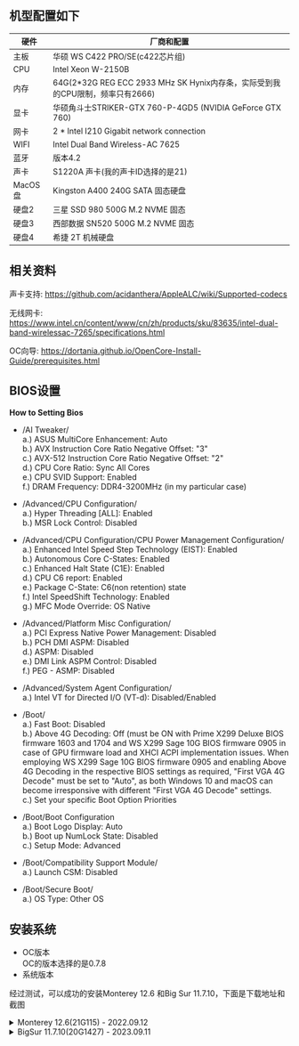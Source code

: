 ## 机型配置如下
|硬件|厂商和配置|
|-|-|
|主板|华硕 WS C422 PRO/SE(c422芯片组)|
|CPU| Intel Xeon W-2150B|
|内存|64G(2*32G REG ECC 2933 MHz SK Hynix内存条，实际受到我的CPU限制，频率只有2666)|
|显卡|华硕角斗士STRIKER-GTX 760-P-4GD5 (NVIDIA GeForce GTX 760)|
|网卡|2 * Intel I210 Gigabit network connection |
|WIFI|Intel Dual Band Wireless-AC 7625|
|蓝牙|版本4.2|
|声卡|S1220A 声卡(我的声卡ID选择的是21)|
|MacOS盘|Kingston A400 240G SATA 固态硬盘|
|硬盘2|三星 SSD 980 500G M.2 NVME 固态|
|硬盘3|西部数据 SN520 500G M.2 NVME 固态|
|硬盘4|希捷 2T 机械硬盘|
## 相关资料
声卡支持: https://github.com/acidanthera/AppleALC/wiki/Supported-codecs

无线网卡: https://www.intel.cn/content/www/cn/zh/products/sku/83635/intel-dual-band-wirelessac-7265/specifications.html

OC向导: https://dortania.github.io/OpenCore-Install-Guide/prerequisites.html

## BIOS设置  
**How to Setting Bios**    
- /AI Tweaker/  
a.) ASUS MultiCore Enhancement: Auto   
b.) AVX Instruction Core Ratio Negative Offset: "3"   
c.) AVX-512 Instruction Core Ratio Negative Offset: "2"   
d.) CPU Core Ratio: Sync All Cores  
e.) CPU SVID Support: Enabled   
f.) DRAM Frequency: DDR4-3200MHz (in my particular case)

- /Advanced/CPU Configuration/  
a.) Hyper Threading [ALL]: Enabled  
b.) MSR Lock Control: Disabled 

- /Advanced/CPU Configuration/CPU Power Management Configuration/  
a.) Enhanced Intel Speed Step Technology (EIST): Enabled  
b.) Autonomous Core C-States: Enabled  
c.) Enhanced Halt State (C1E): Enabled  
d.) CPU C6 report: Enabled  
e.) Package C-State: C6(non retention) state  
f.) Intel SpeedShift Technology: Enabled  
g.) MFC Mode Override: OS Native  

- /Advanced/Platform Misc Configuration/    
a.) PCI Express Native Power Management: Disabled  
b.) PCH DMI ASPM: Disabled  
d.) ASPM: Disabled  
e.) DMI Link ASPM Control: Disabled  
f.)  PEG - ASMP: Disabled  

- /Advanced/System Agent Configuration/  
a.) Intel VT for Directed I/O (VT-d): Disabled/Enabled  

- /Boot/  
a.) Fast Boot: Disabled  
b.) Above 4G Decoding: Off (must be ON with Prime X299 Deluxe BIOS firmware 1603 and 1704 and WS X299 Sage 10G BIOS firmware 0905 in case of GPU firmware load and XHCI ACPI implementation issues. When employing WS X299 Sage 10G BIOS firmware 0905 and enabling Above 4G Decoding in the respective BIOS settings as required, "First VGA 4G Decode" must be set to "Auto", as both Windows 10 and macOS can become irresponsive with different "First VGA 4G Decode" settings.  
c.) Set your specific Boot Option Priorities  
 
- /Boot/Boot Configuration  
a.) Boot Logo Display: Auto   
b.) Boot up NumLock State: Disabled  
c.) Setup Mode: Advanced  
 
- /Boot/Compatibility Support Module/  
a.) Launch CSM: Disabled  
 
- /Boot/Secure Boot/  
a.) OS Type: Other OS  

## 安装系统
- OC版本  
  OC的版本选择的是0.7.8
- 系统版本

经过测试，可以成功的安装Monterey 12.6 和Big Sur 11.7.10，下面是下载地址和截图

<details><summary>Monterey 12.6(21G115) - 2022.09.12</summary>
系统下载地址: https://heipg.cn/macos/macos-monterey-12-6-21g115.html
</details>

<details><summary>BigSur 11.7.10(20G1427) - 2023.09.11</summary>

BUG:   
 
1、目前测试蓝牙有问题，可能链接不上设备  

2、休眠的时候，CPU风扇一直在反复的停转  

系统下载地址:https://heipg.cn/macos/macos-big-sur-11-7-10-20g1427.html  

**系统截图:**

![big sur picture](https://github.com/w55554/WS-C422-PRO-SE/blob/main/images/big_sur.png)
![nvme](https://github.com/w55554/WS-C422-PRO-SE/blob/main/images/nvme.png)
![sata](https://github.com/w55554/WS-C422-PRO-SE/blob/main/images/sata.png)
![pci](https://github.com/w55554/WS-C422-PRO-SE/blob/main/images/pci.png)
![wifi](https://github.com/w55554/WS-C422-PRO-SE/blob/main/images/wifi.png)
![ethernet](https://github.com/w55554/WS-C422-PRO-SE/blob/main/images/ethernet.png)

</details>
